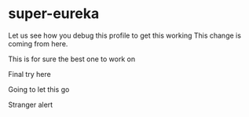 # super-eureka
Let us see how you debug this profile to get this working
This change is coming from here. 
<p> This is for sure the best one to work on
  <p> Final try here
    <p> Going to let this go
      <p> Stranger alert
